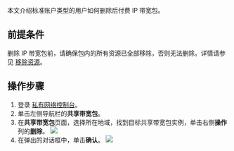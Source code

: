本文介绍标准账户类型的用户如何删除后付费 IP 带宽包。

## 前提条件
删除 IP 带宽包前，请确保包内的所有资源已全部移除，否则无法删除。详情请参见 [移除资源](https://cloud.tencent.com/document/product/684/39945)。

## 操作步骤
1. 登录 [私有网络控制台](https://console.cloud.tencent.com/vpc/vpc?rid=1)。
2. 单击左侧导航栏的**共享带宽包**。
3. 在**共享带宽包**页面，选择所在地域，找到目标共享带宽包实例，单击右侧**操作**列的**删除**。
![](https://qcloudimg.tencent-cloud.cn/raw/2abe68a6d657a1e339e54a509bcf38d1.png)
4. 在弹出的对话框中，单击**确认**。
![](https://qcloudimg.tencent-cloud.cn/raw/77a98efa6d451a6eddbae9c858d1b100.png)

